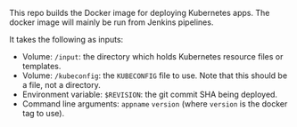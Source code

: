 This repo builds the Docker image for deploying Kubernetes apps. The docker image will mainly be run from Jenkins pipelines.

It takes the following as inputs:
* Volume: `/input`: the directory which holds Kubernetes resource files or templates.
* Volume: `/kubeconfig`: the `KUBECONFIG` file to use. Note that this should be a file, not a directory.
* Environment variable: `$REVISION`: the git commit SHA being deployed.
* Command line arguments: `appname` `version` (where `version` is the docker tag to use).
